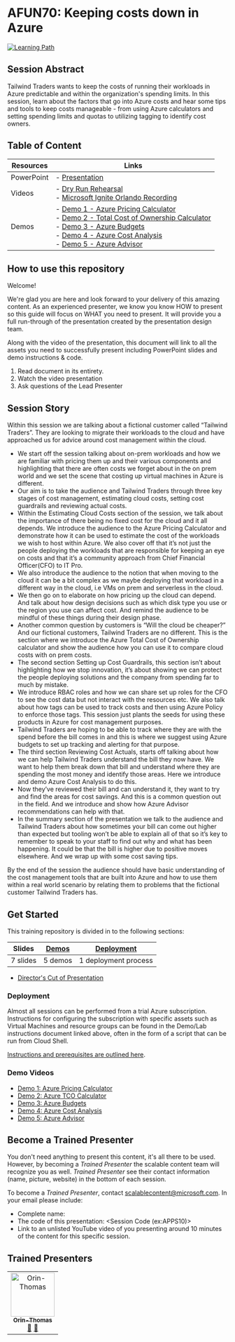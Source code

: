 # AFUN70: Keeping costs down in Azure

 [![Learning Path](https://img.shields.io/badge/Learning%20Path-AFUN-fe5e00?logo=microsoft)](https://github.com/microsoft/ignite-learning-paths-training-afun)

## Session Abstract

Tailwind Traders wants to keep the costs of running their workloads in Azure predictable and within the organization's spending limits. In this session, learn about the factors that go into Azure costs and hear some tips and tools to keep costs manageable - from using Azure calculators and setting spending limits and quotas to utilizing tagging to identify cost owners.


## Table of Content

| Resources         | Links                            |
|-------------------|----------------------------------|
| PowerPoint        | - [Presentation](presentations.md) |
| Videos            | - [Dry Run Rehearsal](https://globaleventcdn.blob.core.windows.net/assets/afun/afun70/AFUN70-Draft2-08OCT-SALEAN.mp4) <br/>- [Microsoft Ignite Orlando Recording](https://globaleventcdn.blob.core.windows.net/assets/afun/afun70/AFUN_70_IGNITE.mp4) |
| Demos             | - [Demo 1 - Azure Pricing Calculator](https://github.com/microsoft/ignite-learning-paths-training-afun/blob/master/afun70/demos.md#demo-1---azure-pricing-calculator) <br/>- [Demo 2 - Total Cost of Ownership Calculator](https://github.com/microsoft/ignite-learning-paths-training-afun/blob/master/afun70/demos.md#demo-2---total-cost-of-ownership-calculator) <br/>- [Demo 3 - Azure Budgets](https://github.com/microsoft/ignite-learning-paths-training-afun/blob/master/afun70/demos.md#demo-3---azure-budgets) <br/>- [Demo 4 - Azure Cost Analysis](https://github.com/microsoft/ignite-learning-paths-training-afun/blob/master/afun70/demos.md#demo-4---azure-cost-analysis) <br/>- [Demo 5 - Azure Advisor](https://github.com/microsoft/ignite-learning-paths-training-afun/blob/master/afun70/demos.md#demo-5-azure-advisor)


## How to use this repository

Welcome! 

We're glad you are here and look forward to your delivery of this amazing content. As an experienced presenter, we know you know HOW to present so this guide will focus on WHAT you need to present. It will provide you a full run-through of the presentation created by the presentation design team. 

Along with the video of the presentation, this document will link to all the assets you need to successfully present including PowerPoint slides and demo instructions &
code.

1.  Read document in its entirety.
2.  Watch the video presentation
3.  Ask questions of the Lead Presenter


## Session Story

Within this session we are talking about a fictional customer called “Tailwind Traders”.   They are looking to migrate their workloads to the cloud and have approached us for advice around cost management within the cloud.

- We start off the session talking about on-prem workloads and how we are familiar with pricing them up and their various components and highlighting that there are often costs we forget about in the on prem world and we set the scene that costing up virtual machines in Azure is different.
- Our aim is to take the audience and Tailwind Traders through three key stages of cost management, estimating cloud costs, setting cost guardrails and reviewing actual costs.
- Within the Estimating Cloud Costs section of the session, we talk about the importance of there being no fixed cost for the cloud and it all depends.  We introduce the audience to the Azure Pricing Calculator and demonstrate how it can be used to estimate the cost of the workloads we wish to host within Azure.   We also cover off that it’s not just the people deploying the workloads that are responsible for keeping an eye on costs and that it’s a community approach from Chief Financial Officer(CFO) to IT Pro.
- We also introduce the audience to the notion that when moving to the cloud it can be a bit complex as we maybe deploying that workload in a different way in the cloud, i.e VMs on prem and serverless in the cloud.
- We then go on to elaborate on how pricing up the cloud can depend.  And talk about how design decisions such as which disk type you use or the region you use can affect cost.  And remind the audience to be mindful of these things during their design phase.
- Another common question by customers is “Will the cloud be cheaper?” And our fictional customers, Tailwind Traders are no different.  This is the section where we introduce the Azure Total Cost of Ownership calculator and show the audience how you can use it to compare cloud costs with on prem costs.
- The second section Setting up Cost Guardrails, this section isn’t about highlighting how we stop innovation, it’s about showing we can protect the people deploying solutions and the company from spending far to much by mistake.
- We introduce RBAC roles and how we can share set up roles for the CFO to see the cost data but not interact with the resources etc.  We also talk about how tags can be used to track costs and then using Azure Policy to enforce those tags.  This session just plants the seeds for using these products in Azure for cost management purposes.
- Tailwind Traders are hoping to be able to track where they are with the spend before the bill comes in and this is where we suggest using Azure budgets to set up tracking and alerting for that purpose.
- The third section Reviewing Cost Actuals, starts off talking about how we can help Tailwind Traders understand the bill they now have.  We want to help them break down that bill and understand where they are spending the most money and identify those areas.  Here we introduce and demo Azure Cost Analysis to do this.
- Now they’ve reviewed their bill and can understand it, they want to try and find the areas for cost savings. And this is a common question out in the field. And we introduce and show how Azure Advisor recommendations can help with that.
- In the summary section of the presentation we talk to the audience and Tailwind Traders about how sometimes your bill can come out higher than expected but tooling won’t be able to explain all of that so it’s key to remember to speak to your staff to find out why and what has been happening. It could be that the bill is higher due to positive moves elsewhere. And we wrap up with some cost saving tips. 

By the end of the session the audience should have basic understanding of the cost management tools that are built into Azure and how to use them within a real world scenario by relating them to problems that the fictional customer Tailwind Traders has. 


## Get Started

This training repository is divided in to the following sections:

| **Slides** | [Demos](demos.md) | [Deployment](deployment.md) | 
|-------------------|---------------------------|--------------------------------------
| 7 slides  | 5 demos  | 1 deployment process

- [Director's Cut of Presentation](https://globaleventcdn.blob.core.windows.net/assets/afun/afun70/AFUN70-Directors-Cut.mp4)


### Deployment

Almost all sessions can be performed from a trial Azure subscription. Instructions for configuring the subscription with specific assets such as Virtual Machines and resource groups can be found in the Demo/Lab instructions document linked above, often in the form of a script that can be run from Cloud Shell. 

[Instructions and prerequisites are outlined here](deployment.md). 

### Demo Videos

- [Demo 1: Azure Pricing Calculator](https://globaleventcdn.blob.core.windows.net/assets/afun/afun70/1.%20Azure%20Pricing%20Calculator_Edited.mp4)
- [Demo 2: Azure TCO Calculator](https://globaleventcdn.blob.core.windows.net/assets/afun/afun70/2.%20Azure%20TCO%20Calculator%20Edit%20No%20Audit%20OT.mp4)
- [Demo 3: Azure Budgets](https://globaleventcdn.blob.core.windows.net/assets/afun/afun70/3.%20Azure%20Budgets%20Edited%20No%20Audio%20OT.mp4)
- [Demo 4: Azure Cost Analysis ](https://globaleventcdn.blob.core.windows.net/assets/afun/afun70/4.%20Azure%20Cost%20Analysis%20Edit%20No%20Audio%20OT.mp4)
- [Demo 5: Azure Advisor](https://globaleventcdn.blob.core.windows.net/assets/afun/afun70/5.%20Azure%20Advisor%20Edit%20No%20Audio%20OT.mp4)


## Become a Trained Presenter

You don't need anything to present this content, it's all there to be used. However, by becoming a *Trained Presenter* the scalable content team will recognize you as well. *Trained Presenter* see their contact information (name, picture, website) in the bottom of each session.  
 
To become a *Trained Presenter*, contact [scalablecontent@microsoft.com](mailto:scalablecontent@microsoft.com). In your email please include:

- Complete name:
- The code of this presentation: \<Session Code (ex:APPS10)\>
- Link to an unlisted YouTube video of you presenting around 10 minutes of the content for this specific session.


## Trained Presenters

<!-- ALL-CONTRIBUTORS-LIST:START - Do not remove or modify this section -->
<!-- prettier-ignore -->

<table>
<tr>
    <td align="center"><a href="http://orinthomas.com">
        <img src="https://avatars1.githubusercontent.com/u/44561273?s=460&v=4" width="100px;" alt="Orin-Thomas"/><br />
        <sub><b>Orin-Thomas</b></sub></a><br />
            <a href="https://github.com/microsoft/ignite-learning-paths-training-afun/commits?author=Orin-Thomas" title="talk">📢</a>
            <a href="https://github.com/microsoft/ignite-learning-paths-training-afun/commits?author=Orin-Thomas" title="Documentation">📖</a> 
    </td>
</tr></table>

<!-- ALL-CONTRIBUTORS-LIST:END -->